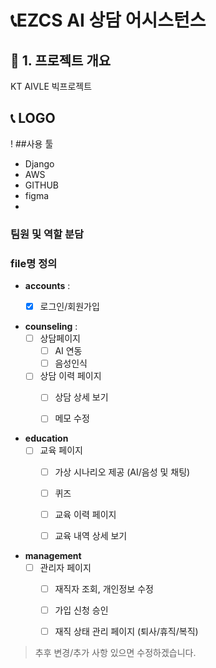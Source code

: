 # 📞EZCS AI 상담 어시스턴스

## 📜 1. 프로젝트 개요
 KT AIVLE 빅프로젝트

## 📞 LOGO
!
##사용 툴
- Django
- AWS
- GITHUB
- figma
- 


### 팀원 및 역할 분담
### file명 정의
- **accounts** :
    - [X] 로그인/회원가입
 
      
- **counseling** :
    - [ ] 상담페이지
      - [ ] AI 연동
      - [ ] 음성인식
    - [ ] 상담 이력 페이지
        - [ ] 상담 상세 보기
        - [ ] 메모 수정
     
          
- **education**
  - [ ] 교육 페이지
    - [ ] 가상 시나리오 제공 (AI/음성 및 채팅)
    - [ ] 퀴즈
    - [ ] 교육 이력 페이지
    - [ ] 교육 내역 상세 보기
   
      
- **management**
  - [ ] 관리자 페이지
    - [ ] 재직자 조회, 개인정보 수정
    - [ ] 가입 신청 승인
    - [ ] 재직 상태 관리 페이지 (퇴사/휴직/복직)



>  추후 변경/추가 사항 있으면 수정하겠습니다. 

